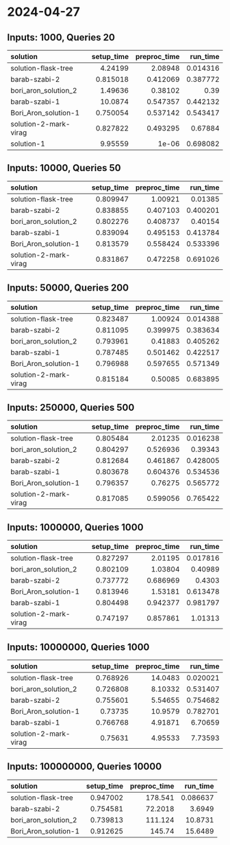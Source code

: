 # 2024-04-27

## Inputs: 1000, Queries 20

| solution              |   setup_time |   preproc_time |   run_time |
|:----------------------|-------------:|---------------:|-----------:|
| solution-flask-tree   |     4.24199  |       2.08948  |   0.014316 |
| barab-szabi-2         |     0.815018 |       0.412069 |   0.387772 |
| bori_aron_solution_2  |     1.49636  |       0.38102  |   0.39     |
| barab-szabi-1         |    10.0874   |       0.547357 |   0.442132 |
| Bori_Aron_solution-1  |     0.750054 |       0.537142 |   0.543417 |
| solution-2-mark-virag |     0.827822 |       0.493295 |   0.67884  |
| solution-1            |     9.95559  |       1e-06    |   0.698082 |

## Inputs: 10000, Queries 50

| solution              |   setup_time |   preproc_time |   run_time |
|:----------------------|-------------:|---------------:|-----------:|
| solution-flask-tree   |     0.809947 |       1.00921  |   0.01385  |
| barab-szabi-2         |     0.838855 |       0.407103 |   0.400201 |
| bori_aron_solution_2  |     0.802276 |       0.408737 |   0.40154  |
| barab-szabi-1         |     0.839094 |       0.495153 |   0.413784 |
| Bori_Aron_solution-1  |     0.813579 |       0.558424 |   0.533396 |
| solution-2-mark-virag |     0.831867 |       0.472258 |   0.691026 |

## Inputs: 50000, Queries 200

| solution              |   setup_time |   preproc_time |   run_time |
|:----------------------|-------------:|---------------:|-----------:|
| solution-flask-tree   |     0.823487 |       1.00924  |   0.014388 |
| barab-szabi-2         |     0.811095 |       0.399975 |   0.383634 |
| bori_aron_solution_2  |     0.793961 |       0.41883  |   0.405262 |
| barab-szabi-1         |     0.787485 |       0.501462 |   0.422517 |
| Bori_Aron_solution-1  |     0.796988 |       0.597655 |   0.571349 |
| solution-2-mark-virag |     0.815184 |       0.50085  |   0.683895 |

## Inputs: 250000, Queries 500

| solution              |   setup_time |   preproc_time |   run_time |
|:----------------------|-------------:|---------------:|-----------:|
| solution-flask-tree   |     0.805484 |       2.01235  |   0.016238 |
| bori_aron_solution_2  |     0.804297 |       0.526936 |   0.39343  |
| barab-szabi-2         |     0.812684 |       0.461867 |   0.428005 |
| barab-szabi-1         |     0.803678 |       0.604376 |   0.534536 |
| Bori_Aron_solution-1  |     0.796357 |       0.76275  |   0.565772 |
| solution-2-mark-virag |     0.817085 |       0.599056 |   0.765422 |

## Inputs: 1000000, Queries 1000

| solution              |   setup_time |   preproc_time |   run_time |
|:----------------------|-------------:|---------------:|-----------:|
| solution-flask-tree   |     0.827297 |       2.01195  |   0.017816 |
| bori_aron_solution_2  |     0.802109 |       1.03804  |   0.40989  |
| barab-szabi-2         |     0.737772 |       0.686969 |   0.4303   |
| Bori_Aron_solution-1  |     0.813946 |       1.53181  |   0.613478 |
| barab-szabi-1         |     0.804498 |       0.942377 |   0.981797 |
| solution-2-mark-virag |     0.747197 |       0.857861 |   1.01313  |

## Inputs: 10000000, Queries 1000

| solution              |   setup_time |   preproc_time |   run_time |
|:----------------------|-------------:|---------------:|-----------:|
| solution-flask-tree   |     0.768926 |       14.0483  |   0.020021 |
| bori_aron_solution_2  |     0.726808 |        8.10332 |   0.531407 |
| barab-szabi-2         |     0.755601 |        5.54655 |   0.754682 |
| Bori_Aron_solution-1  |     0.73735  |       10.9579  |   0.782701 |
| barab-szabi-1         |     0.766768 |        4.91871 |   6.70659  |
| solution-2-mark-virag |     0.75631  |        4.95533 |   7.73593  |

## Inputs: 100000000, Queries 10000

| solution             |   setup_time |   preproc_time |   run_time |
|:---------------------|-------------:|---------------:|-----------:|
| solution-flask-tree  |     0.947002 |       178.541  |   0.086637 |
| barab-szabi-2        |     0.754581 |        72.2018 |   3.6949   |
| bori_aron_solution_2 |     0.739813 |       111.124  |  10.8731   |
| Bori_Aron_solution-1 |     0.912625 |       145.74   |  15.6489   |